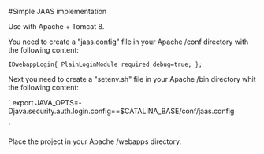 #Simple JAAS implementation

Use with Apache + Tomcat 8.

You need to create a "jaas.config" file in your Apache /conf directory with the following content:

`
IDwebappLogin{
    PlainLoginModule required debug=true;
};
`

Next you need to create a "setenv.sh" file in your Apache /bin directory whit the following content:

`
export JAVA_OPTS=-Djava.security.auth.login.config==$CATALINA_BASE/conf/jaas.config

`

Place the project in your Apache /webapps directory. 
